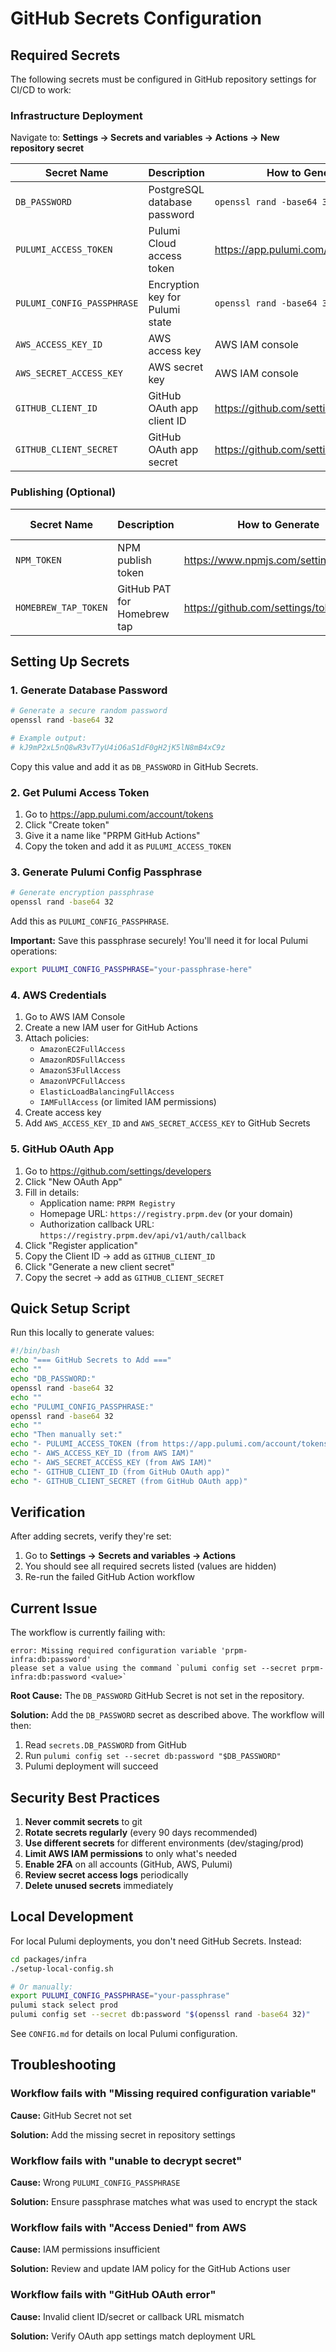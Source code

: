 # GitHub Secrets Configuration

## Required Secrets

The following secrets must be configured in GitHub repository settings for CI/CD to work:

### Infrastructure Deployment

Navigate to: **Settings → Secrets and variables → Actions → New repository secret**

| Secret Name | Description | How to Generate | Required For |
|-------------|-------------|-----------------|--------------|
| `DB_PASSWORD` | PostgreSQL database password | `openssl rand -base64 32` | Pulumi infrastructure |
| `PULUMI_ACCESS_TOKEN` | Pulumi Cloud access token | https://app.pulumi.com/account/tokens | Pulumi deployments |
| `PULUMI_CONFIG_PASSPHRASE` | Encryption key for Pulumi state | `openssl rand -base64 32` | Pulumi deployments |
| `AWS_ACCESS_KEY_ID` | AWS access key | AWS IAM console | Infrastructure deployment |
| `AWS_SECRET_ACCESS_KEY` | AWS secret key | AWS IAM console | Infrastructure deployment |
| `GITHUB_CLIENT_ID` | GitHub OAuth app client ID | https://github.com/settings/developers | GitHub OAuth login |
| `GITHUB_CLIENT_SECRET` | GitHub OAuth app secret | https://github.com/settings/developers | GitHub OAuth login |

### Publishing (Optional)

| Secret Name | Description | How to Generate | Required For |
|-------------|-------------|-----------------|--------------|
| `NPM_TOKEN` | NPM publish token | https://www.npmjs.com/settings/tokens | npm publishing |
| `HOMEBREW_TAP_TOKEN` | GitHub PAT for Homebrew tap | https://github.com/settings/tokens | Homebrew publishing |

## Setting Up Secrets

### 1. Generate Database Password

```bash
# Generate a secure random password
openssl rand -base64 32

# Example output:
# kJ9mP2xL5nQ8wR3vT7yU4iO6aS1dF0gH2jK5lN8mB4xC9z
```

Copy this value and add it as `DB_PASSWORD` in GitHub Secrets.

### 2. Get Pulumi Access Token

1. Go to https://app.pulumi.com/account/tokens
2. Click "Create token"
3. Give it a name like "PRPM GitHub Actions"
4. Copy the token and add it as `PULUMI_ACCESS_TOKEN`

### 3. Generate Pulumi Config Passphrase

```bash
# Generate encryption passphrase
openssl rand -base64 32
```

Add this as `PULUMI_CONFIG_PASSPHRASE`.

**Important:** Save this passphrase securely! You'll need it for local Pulumi operations:
```bash
export PULUMI_CONFIG_PASSPHRASE="your-passphrase-here"
```

### 4. AWS Credentials

1. Go to AWS IAM Console
2. Create a new IAM user for GitHub Actions
3. Attach policies:
   - `AmazonEC2FullAccess`
   - `AmazonRDSFullAccess`
   - `AmazonS3FullAccess`
   - `AmazonVPCFullAccess`
   - `ElasticLoadBalancingFullAccess`
   - `IAMFullAccess` (or limited IAM permissions)
4. Create access key
5. Add `AWS_ACCESS_KEY_ID` and `AWS_SECRET_ACCESS_KEY` to GitHub Secrets

### 5. GitHub OAuth App

1. Go to https://github.com/settings/developers
2. Click "New OAuth App"
3. Fill in details:
   - Application name: `PRPM Registry`
   - Homepage URL: `https://registry.prpm.dev` (or your domain)
   - Authorization callback URL: `https://registry.prpm.dev/api/v1/auth/callback`
4. Click "Register application"
5. Copy the Client ID → add as `GITHUB_CLIENT_ID`
6. Click "Generate a new client secret"
7. Copy the secret → add as `GITHUB_CLIENT_SECRET`

## Quick Setup Script

Run this locally to generate values:

```bash
#!/bin/bash
echo "=== GitHub Secrets to Add ==="
echo ""
echo "DB_PASSWORD:"
openssl rand -base64 32
echo ""
echo "PULUMI_CONFIG_PASSPHRASE:"
openssl rand -base64 32
echo ""
echo "Then manually set:"
echo "- PULUMI_ACCESS_TOKEN (from https://app.pulumi.com/account/tokens)"
echo "- AWS_ACCESS_KEY_ID (from AWS IAM)"
echo "- AWS_SECRET_ACCESS_KEY (from AWS IAM)"
echo "- GITHUB_CLIENT_ID (from GitHub OAuth app)"
echo "- GITHUB_CLIENT_SECRET (from GitHub OAuth app)"
```

## Verification

After adding secrets, verify they're set:

1. Go to **Settings → Secrets and variables → Actions**
2. You should see all required secrets listed (values are hidden)
3. Re-run the failed GitHub Action workflow

## Current Issue

The workflow is currently failing with:
```
error: Missing required configuration variable 'prpm-infra:db:password'
please set a value using the command `pulumi config set --secret prpm-infra:db:password <value>`
```

**Root Cause:** The `DB_PASSWORD` GitHub Secret is not set in the repository.

**Solution:** Add the `DB_PASSWORD` secret as described above. The workflow will then:
1. Read `secrets.DB_PASSWORD` from GitHub
2. Run `pulumi config set --secret db:password "$DB_PASSWORD"`
3. Pulumi deployment will succeed

## Security Best Practices

1. **Never commit secrets** to git
2. **Rotate secrets regularly** (every 90 days recommended)
3. **Use different secrets** for different environments (dev/staging/prod)
4. **Limit AWS IAM permissions** to only what's needed
5. **Enable 2FA** on all accounts (GitHub, AWS, Pulumi)
6. **Review secret access logs** periodically
7. **Delete unused secrets** immediately

## Local Development

For local Pulumi deployments, you don't need GitHub Secrets. Instead:

```bash
cd packages/infra
./setup-local-config.sh

# Or manually:
export PULUMI_CONFIG_PASSPHRASE="your-passphrase"
pulumi stack select prod
pulumi config set --secret db:password "$(openssl rand -base64 32)"
```

See `CONFIG.md` for details on local Pulumi configuration.

## Troubleshooting

### Workflow fails with "Missing required configuration variable"

**Cause:** GitHub Secret not set

**Solution:** Add the missing secret in repository settings

### Workflow fails with "unable to decrypt secret"

**Cause:** Wrong `PULUMI_CONFIG_PASSPHRASE`

**Solution:** Ensure passphrase matches what was used to encrypt the stack

### Workflow fails with "Access Denied" from AWS

**Cause:** IAM permissions insufficient

**Solution:** Review and update IAM policy for the GitHub Actions user

### Workflow fails with "GitHub OAuth error"

**Cause:** Invalid client ID/secret or callback URL mismatch

**Solution:** Verify OAuth app settings match deployment URL

